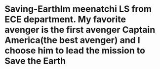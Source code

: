 # Saving-EarthIm meenatchi LS from ECE department. My favorite avenger is the first avenger Captain America(the best avenger) and I choose him to lead the mission to Save the Earth
